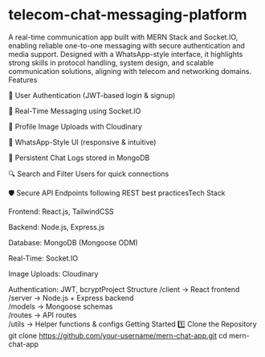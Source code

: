 # telecom-chat-messaging-platform
A real-time communication app built with MERN Stack and Socket.IO, enabling reliable one-to-one messaging with secure authentication and media support. Designed with a WhatsApp-style interface, it highlights strong skills in protocol handling, system design, and scalable communication solutions, aligning with telecom and networking domains.
Features

🔑 User Authentication (JWT-based login & signup)

💬 Real-Time Messaging using Socket.IO

📸 Profile Image Uploads with Cloudinary

📱 WhatsApp-Style UI (responsive & intuitive)

📂 Persistent Chat Logs stored in MongoDB

🔍 Search and Filter Users for quick connections

🛡️ Secure API Endpoints following REST best practicesTech Stack

Frontend: React.js, TailwindCSS

Backend: Node.js, Express.js

Database: MongoDB (Mongoose ODM)

Real-Time: Socket.IO

Image Uploads: Cloudinary

Authentication: JWT, bcryptProject Structure
/client   → React frontend  
/server   → Node.js + Express backend  
/models   → Mongoose schemas  
/routes   → API routes  
/utils    → Helper functions & configs  Getting Started
1️⃣ Clone the Repository
git clone https://github.com/your-username/mern-chat-app.git
cd mern-chat-app
